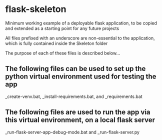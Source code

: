 # flask-skeleton
 Minimum working example of a deployable flask application, to be copied and extended as a starting point for any future projects

 All files prefixed with an underscore are non-essential to the application, which is fully contained inside the Skeleton folder
 
 The purpose of each of these files is described below...
 

## The following files can be used to set up the python virtual environment used for testing the app
 _create-venv.bat, _install-requirements.bat, and _requirements.bat
 

## The following files are used to run the app via this virtual environment, on a local flask server
 _run-flask-server-app-debug-mode.bat and _run-flask-server.py
